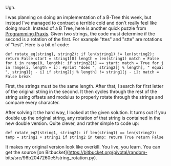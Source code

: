 Ugh.

  
I was planning on doing an implementation of a B-Tree this week, but instead
I've managed to contract a terrible cold and don't really feel like doing
much. Instead of a B Tree, here is another quick puzzle from [Programming
Praxis](http://programmingpraxis.com/2012/01/31/string-rotation/). Given two
strings, the code must determine if the second is a rotation of the first. For
example "ttes" and "stte" are rotations of "test". Here is a bit of code:

  
` def rotate_eq(string1, string2): if len(string1) != len(string2): return
False start = string1[0] length = len(string1) match = False for i in range(0,
length): if string2[i] == start: match = True for j in range(i, length + i):
#print "does ", string2[j % length], " equal ", string1[j - i] if string2[j %
length] != string1[j - i]: match = False break `

  
First, the strings must be the same length. After that, I search for first
letter of the original string in the second. It then cycles through the rest
of the string using offsets and modulus to properly rotate through the strings
and compare every character.

  
After solving it the hard way, I looked at the given solution. It turns out if
you double up the original string, any rotation of that string is contained in
the new double version. Quite clever, and rather simple to code up:

  
` def rotate_eq2(string1, string2): if len(string1) == len(string2): temp =
string1 + string1 if string2 in temp: return True return False `

  
It makes my original version look like overkill. You live, you learn. You can
get the source [on Bitbucket](https://bitbucket.org/pivotal/random-
bits/src/96b2047260e5/string_rotation.py).


